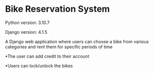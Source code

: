 # Bike Reservation System
Python version: 3.10.7

Django version: 4.1.5

A Django web application where users can choose a bike from various categories and rent them for specific periods of time

•The user can add credit to their account

•Users can lock/unlock the bikes
